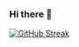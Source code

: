 ### Hi there 👋

[![GitHub Streak](https://streak-stats.demolab.com/?user=TamangLhoSantosh&theme=dark)](https://git.io/streak-stats)
